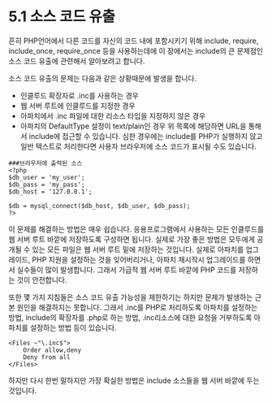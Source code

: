 # 5.1 소스 코드 유출
 흔히 PHP언어에서 다른 코드를 자신의 코드 내에 포함시키기 위해 include, require, include_once, require_once 등을 사용하는데에 이 장에서는 include의 큰 문제점인 소스 코드 유출에 관련해서 알아보려고 합니다.

소스 코드 유출의 문제는 다음과 같은 상황때문에 발생을 합니다.
 - 인클루드 확장자로 .inc를 사용하는 경우
 - 웹 서버 루트에 인클루드를 지정한 경우
 - 아파치에서 .inc 파일에 대한 리소스 타입을 지정하지 않은 경우
 - 아파치의 DefaultType 설정이 text/plain인 경우
위 목록에 해당하면 URL을 통해서 include에 접근할 수 있습니다. 심한 경우에는 include를 PHP가 실행하지 않고 일반 텍스트로 처리한다면 사용자 브라우저에 소스 코드가 표시될 수도 있습니다.
```
###브라우저에 출력된 소스
<?php
$db_user = 'my_user';
$db_pass = 'my_pass';
$db_host = '127.0.0.1';

$db = mysql_connect($db_host, $db_user, $db_pass);
?>
```
이 문제를 해결하는 방법은 매우 쉽습니다. 응용프로그램에서 사용하는 모든 인클루드를 웹 서버 루트 바깥에 저장하도록 구성하면 됩니다. 실제로 가장 좋은 방법은 모두에게 공개될 수 있는 모든 파일은 웹 서버 루트 밑에 저장하는 것입니다.
 실제로 아파치를 업그레이드, PHP 지원을 설정하는 것을 잊어버리거나, 아파치 재시작시 업그레이드를 하면서 실수들이 많이 발생합니다. 그래서 가급적 웹 서버 루트 바깥에 PHP 코드를 저장하는 것이 안전합니다.

또한 몇 가지 지침들은 소스 코드 유출 가능성을 제한하기는 하지만 문제가 발생하는 근본 원인을 해결하지는 못합니다. 그래서 .inc를 PHP로 처리하도록 아파치를 설정하는 방법, include의 확장자를 .php로 하는 방법, .inc리소스에 대한 요청을 거부하도록 아파치를 설정하는 방법 등이 있습니다.
```
<Files ~"\.inc$">
    Order allow,deny
    Deny from all
</Files>
```
하지만 다시 한번 말하지만 가장 확실한 방법은 include 소스들을 웹 서버 바깥에 두는 것입니다.
